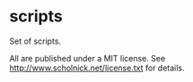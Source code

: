scripts
=======

Set of scripts. 

All are published under a MIT license. See http://www.scholnick.net/license.txt for details.
